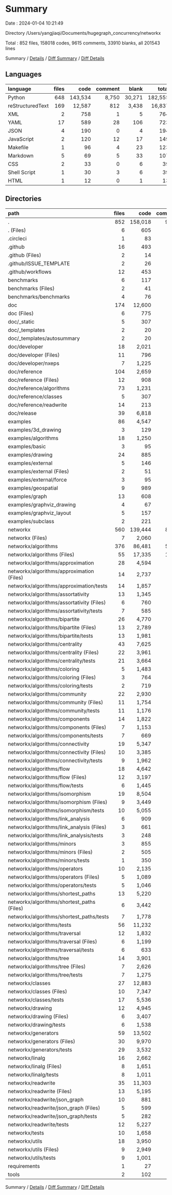 # Summary

Date : 2024-01-04 10:21:49

Directory /Users/yangjiaqi/Documents/hugegraph_concurrency/networkx

Total : 852 files,  158018 codes, 9615 comments, 33910 blanks, all 201543 lines

Summary / [Details](details.md) / [Diff Summary](diff.md) / [Diff Details](diff-details.md)

## Languages
| language | files | code | comment | blank | total |
| :--- | ---: | ---: | ---: | ---: | ---: |
| Python | 648 | 143,534 | 8,750 | 30,271 | 182,555 |
| reStructuredText | 169 | 12,587 | 812 | 3,438 | 16,837 |
| XML | 2 | 758 | 1 | 5 | 764 |
| YAML | 17 | 589 | 28 | 106 | 723 |
| JSON | 4 | 190 | 0 | 4 | 194 |
| JavaScript | 2 | 120 | 12 | 17 | 149 |
| Makefile | 1 | 96 | 4 | 23 | 123 |
| Markdown | 5 | 69 | 5 | 33 | 107 |
| CSS | 2 | 33 | 0 | 6 | 39 |
| Shell Script | 1 | 30 | 3 | 6 | 39 |
| HTML | 1 | 12 | 0 | 1 | 13 |

## Directories
| path | files | code | comment | blank | total |
| :--- | ---: | ---: | ---: | ---: | ---: |
| . | 852 | 158,018 | 9,615 | 33,910 | 201,543 |
| . (Files) | 6 | 605 | 25 | 264 | 894 |
| .circleci | 1 | 83 | 6 | 19 | 108 |
| .github | 16 | 493 | 23 | 98 | 614 |
| .github (Files) | 2 | 14 | 5 | 2 | 21 |
| .github/ISSUE_TEMPLATE | 2 | 26 | 0 | 15 | 41 |
| .github/workflows | 12 | 453 | 18 | 81 | 552 |
| benchmarks | 6 | 117 | 4 | 43 | 164 |
| benchmarks (Files) | 2 | 41 | 0 | 9 | 50 |
| benchmarks/benchmarks | 4 | 76 | 4 | 34 | 114 |
| doc | 174 | 12,600 | 843 | 3,203 | 16,646 |
| doc (Files) | 6 | 775 | 158 | 302 | 1,235 |
| doc/_static | 5 | 307 | 12 | 13 | 332 |
| doc/_templates | 2 | 20 | 9 | 13 | 42 |
| doc/_templates/autosummary | 2 | 20 | 9 | 13 | 42 |
| doc/developer | 18 | 2,021 | 68 | 618 | 2,707 |
| doc/developer (Files) | 11 | 796 | 31 | 230 | 1,057 |
| doc/developer/nxeps | 7 | 1,225 | 37 | 388 | 1,650 |
| doc/reference | 104 | 2,659 | 554 | 982 | 4,195 |
| doc/reference (Files) | 12 | 908 | 161 | 320 | 1,389 |
| doc/reference/algorithms | 73 | 1,231 | 325 | 505 | 2,061 |
| doc/reference/classes | 5 | 307 | 38 | 91 | 436 |
| doc/reference/readwrite | 14 | 213 | 30 | 66 | 309 |
| doc/release | 39 | 6,818 | 42 | 1,275 | 8,135 |
| examples | 86 | 4,547 | 573 | 1,099 | 6,219 |
| examples/3d_drawing | 3 | 129 | 35 | 38 | 202 |
| examples/algorithms | 18 | 1,250 | 194 | 296 | 1,740 |
| examples/basic | 3 | 95 | 11 | 30 | 136 |
| examples/drawing | 24 | 885 | 93 | 253 | 1,231 |
| examples/external | 5 | 146 | 17 | 40 | 203 |
| examples/external (Files) | 2 | 51 | 16 | 25 | 92 |
| examples/external/force | 3 | 95 | 1 | 15 | 111 |
| examples/geospatial | 9 | 989 | 152 | 175 | 1,316 |
| examples/graph | 13 | 608 | 34 | 136 | 778 |
| examples/graphviz_drawing | 4 | 67 | 11 | 25 | 103 |
| examples/graphviz_layout | 5 | 157 | 18 | 53 | 228 |
| examples/subclass | 2 | 221 | 8 | 53 | 282 |
| networkx | 560 | 139,444 | 8,140 | 29,132 | 176,716 |
| networkx (Files) | 7 | 2,060 | 107 | 469 | 2,636 |
| networkx/algorithms | 376 | 86,481 | 5,520 | 18,457 | 110,458 |
| networkx/algorithms (Files) | 55 | 17,335 | 1,266 | 3,945 | 22,546 |
| networkx/algorithms/approximation | 28 | 4,594 | 361 | 1,107 | 6,062 |
| networkx/algorithms/approximation (Files) | 14 | 2,737 | 223 | 659 | 3,619 |
| networkx/algorithms/approximation/tests | 14 | 1,857 | 138 | 448 | 2,443 |
| networkx/algorithms/assortativity | 13 | 1,345 | 32 | 311 | 1,688 |
| networkx/algorithms/assortativity (Files) | 6 | 760 | 16 | 187 | 963 |
| networkx/algorithms/assortativity/tests | 7 | 585 | 16 | 124 | 725 |
| networkx/algorithms/bipartite | 26 | 4,770 | 179 | 960 | 5,909 |
| networkx/algorithms/bipartite (Files) | 13 | 2,789 | 130 | 659 | 3,578 |
| networkx/algorithms/bipartite/tests | 13 | 1,981 | 49 | 301 | 2,331 |
| networkx/algorithms/centrality | 43 | 7,625 | 268 | 1,435 | 9,328 |
| networkx/algorithms/centrality (Files) | 22 | 3,961 | 163 | 912 | 5,036 |
| networkx/algorithms/centrality/tests | 21 | 3,664 | 105 | 523 | 4,292 |
| networkx/algorithms/coloring | 5 | 1,483 | 125 | 343 | 1,951 |
| networkx/algorithms/coloring (Files) | 3 | 764 | 99 | 221 | 1,084 |
| networkx/algorithms/coloring/tests | 2 | 719 | 26 | 122 | 867 |
| networkx/algorithms/community | 22 | 2,930 | 253 | 709 | 3,892 |
| networkx/algorithms/community (Files) | 11 | 1,754 | 180 | 403 | 2,337 |
| networkx/algorithms/community/tests | 11 | 1,176 | 73 | 306 | 1,555 |
| networkx/algorithms/components | 14 | 1,822 | 21 | 385 | 2,228 |
| networkx/algorithms/components (Files) | 7 | 1,153 | 8 | 270 | 1,431 |
| networkx/algorithms/components/tests | 7 | 669 | 13 | 115 | 797 |
| networkx/algorithms/connectivity | 19 | 5,347 | 523 | 1,199 | 7,069 |
| networkx/algorithms/connectivity (Files) | 10 | 3,385 | 308 | 727 | 4,420 |
| networkx/algorithms/connectivity/tests | 9 | 1,962 | 215 | 472 | 2,649 |
| networkx/algorithms/flow | 18 | 4,642 | 276 | 809 | 5,727 |
| networkx/algorithms/flow (Files) | 12 | 3,197 | 228 | 588 | 4,013 |
| networkx/algorithms/flow/tests | 6 | 1,445 | 48 | 221 | 1,714 |
| networkx/algorithms/isomorphism | 19 | 8,504 | 761 | 1,707 | 10,972 |
| networkx/algorithms/isomorphism (Files) | 9 | 3,449 | 399 | 848 | 4,696 |
| networkx/algorithms/isomorphism/tests | 10 | 5,055 | 362 | 859 | 6,276 |
| networkx/algorithms/link_analysis | 6 | 909 | 44 | 186 | 1,139 |
| networkx/algorithms/link_analysis (Files) | 3 | 661 | 35 | 145 | 841 |
| networkx/algorithms/link_analysis/tests | 3 | 248 | 9 | 41 | 298 |
| networkx/algorithms/minors | 3 | 855 | 62 | 188 | 1,105 |
| networkx/algorithms/minors (Files) | 2 | 505 | 47 | 107 | 659 |
| networkx/algorithms/minors/tests | 1 | 350 | 15 | 81 | 446 |
| networkx/algorithms/operators | 10 | 2,135 | 51 | 489 | 2,675 |
| networkx/algorithms/operators (Files) | 5 | 1,089 | 16 | 276 | 1,381 |
| networkx/algorithms/operators/tests | 5 | 1,046 | 35 | 213 | 1,294 |
| networkx/algorithms/shortest_paths | 13 | 5,220 | 212 | 1,018 | 6,450 |
| networkx/algorithms/shortest_paths (Files) | 6 | 3,442 | 128 | 755 | 4,325 |
| networkx/algorithms/shortest_paths/tests | 7 | 1,778 | 84 | 263 | 2,125 |
| networkx/algorithms/tests | 56 | 11,232 | 475 | 2,309 | 14,016 |
| networkx/algorithms/traversal | 12 | 1,832 | 72 | 384 | 2,288 |
| networkx/algorithms/traversal (Files) | 6 | 1,199 | 34 | 284 | 1,517 |
| networkx/algorithms/traversal/tests | 6 | 633 | 38 | 100 | 771 |
| networkx/algorithms/tree | 14 | 3,901 | 539 | 973 | 5,413 |
| networkx/algorithms/tree (Files) | 7 | 2,626 | 368 | 653 | 3,647 |
| networkx/algorithms/tree/tests | 7 | 1,275 | 171 | 320 | 1,766 |
| networkx/classes | 27 | 12,883 | 317 | 2,657 | 15,857 |
| networkx/classes (Files) | 10 | 7,347 | 85 | 1,717 | 9,149 |
| networkx/classes/tests | 17 | 5,536 | 232 | 940 | 6,708 |
| networkx/drawing | 12 | 4,945 | 349 | 1,102 | 6,396 |
| networkx/drawing (Files) | 6 | 3,407 | 203 | 784 | 4,394 |
| networkx/drawing/tests | 6 | 1,538 | 146 | 318 | 2,002 |
| networkx/generators | 59 | 13,502 | 809 | 3,049 | 17,360 |
| networkx/generators (Files) | 30 | 9,970 | 593 | 2,175 | 12,738 |
| networkx/generators/tests | 29 | 3,532 | 216 | 874 | 4,622 |
| networkx/linalg | 16 | 2,662 | 157 | 589 | 3,408 |
| networkx/linalg (Files) | 8 | 1,651 | 72 | 450 | 2,173 |
| networkx/linalg/tests | 8 | 1,011 | 85 | 139 | 1,235 |
| networkx/readwrite | 35 | 11,303 | 447 | 1,600 | 13,350 |
| networkx/readwrite (Files) | 13 | 5,195 | 323 | 939 | 6,457 |
| networkx/readwrite/json_graph | 10 | 881 | 9 | 197 | 1,087 |
| networkx/readwrite/json_graph (Files) | 5 | 599 | 4 | 131 | 734 |
| networkx/readwrite/json_graph/tests | 5 | 282 | 5 | 66 | 353 |
| networkx/readwrite/tests | 12 | 5,227 | 115 | 464 | 5,806 |
| networkx/tests | 10 | 1,658 | 102 | 310 | 2,070 |
| networkx/utils | 18 | 3,950 | 332 | 899 | 5,181 |
| networkx/utils (Files) | 9 | 2,949 | 284 | 626 | 3,859 |
| networkx/utils/tests | 9 | 1,001 | 48 | 273 | 1,322 |
| requirements | 1 | 27 | 0 | 9 | 36 |
| tools | 2 | 102 | 1 | 43 | 146 |

Summary / [Details](details.md) / [Diff Summary](diff.md) / [Diff Details](diff-details.md)